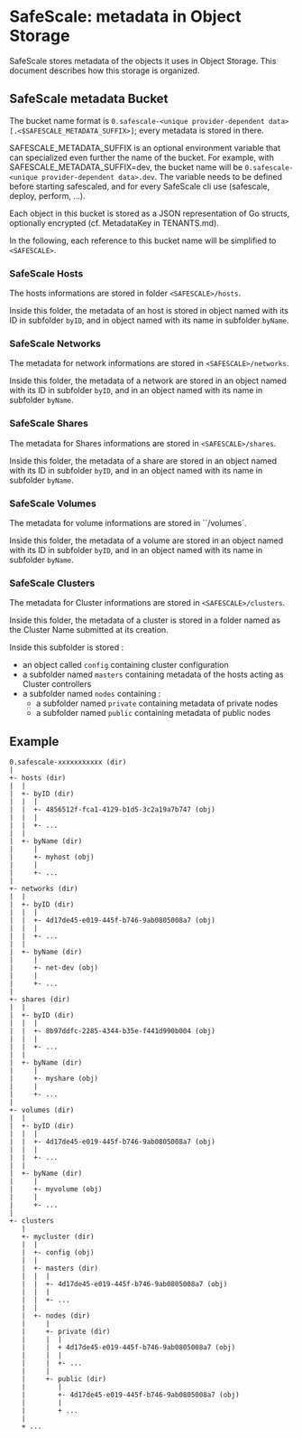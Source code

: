 # SafeScale: metadata in Object Storage

SafeScale stores metadata of the objects it uses in Object Storage. This document describes how this storage is organized.

## SafeScale metadata Bucket

The bucket name format is ``0.safescale-<unique provider-dependent data>[.<$SAFESCALE_METADATA_SUFFIX>]``; every metadata is stored in there.

SAFESCALE_METADATA_SUFFIX is an optional environment variable that can specialized even further the name of the bucket.
For example, with SAFESCALE_METADATA_SUFFIX=dev, the bucket name will be ``0.safescale-<unique provider-dependent data>.dev``.
The variable needs to be defined before starting safescaled, and for every SafeScale cli use (safescale, deploy, perform, ...).

Each object in this bucket is stored as a JSON representation of Go structs, optionally encrypted (cf. MetadataKey in TENANTS.md).

In the following, each reference to this bucket name will be simplified to ``<SAFESCALE>``.
### SafeScale Hosts

The hosts informations are stored in folder ``<SAFESCALE>/hosts``.

Inside this folder, the metadata of an host is stored in object named with its ID in subfolder ``byID``,
and in object named with its name in subfolder ``byName``.

### SafeScale Networks

The metadata for network informations are stored in ``<SAFESCALE>/networks``.

Inside this folder, the metadata of a network are stored in an object named with its ID in subfolder ``byID``,
and in an object named with its name in subfolder ``byName``.

### SafeScale Shares

The metadata for Shares informations are stored in ``<SAFESCALE>/shares``.

Inside this folder, the metadata of a share are stored in an object named with its ID in subfolder ``byID``,
and in an object named with its name in subfolder ``byName``.

### SafeScale Volumes

The metadata for volume informations are stored in ``<SAFESCALE>/volumes`.

Inside this folder, the metadata of a volume are stored in an object named with its ID in subfolder ``byID``,
and in an object named with its name in subfolder ``byName``.

### SafeScale Clusters

The metadata for Cluster informations are stored in ``<SAFESCALE>/clusters``.

Inside this folder, the metadata of a cluster is stored in a folder named as the Cluster Name submitted at its creation.

Inside this subfolder is stored :

* an object called `config` containing cluster configuration
* a subfolder named `masters` containing metadata of the hosts acting as Cluster controllers
* a subfolder named `nodes` containing :
  * a subfolder named `private` containing metadata of private nodes
  * a subfolder named `public` containing metadata of public nodes

## Example

```shell
0.safescale-xxxxxxxxxxx (dir)
|
+- hosts (dir)
|  |
|  +- byID (dir)
|  |  |
|  |  +- 4856512f-fca1-4129-b1d5-3c2a19a7b747 (obj)
|  |  |
|  |  +- ...
|  |
|  +- byName (dir)
|     |
|     +- myhost (obj)
|     |
|     +- ...
|
+- networks (dir)
|  |
|  +- byID (dir)
|  |  |
|  |  +- 4d17de45-e019-445f-b746-9ab0805008a7 (obj)
|  |  |
|  |  +- ...
|  |
|  +- byName (dir)
|     |
|     +- net-dev (obj)
|     |
|     +- ...
|
+- shares (dir)
|  |
|  +- byID (dir)
|  |  |
|  |  +- 8b97ddfc-2285-4344-b35e-f441d990b004 (obj)
|  |  |
|  |  +- ...
|  |
|  +- byName (dir)
|     |
|     +- myshare (obj)
|     |
|     +- ...
|
+- volumes (dir)
|  |
|  +- byID (dir)
|  |  |
|  |  +- 4d17de45-e019-445f-b746-9ab0805008a7 (obj)
|  |  |
|  |  +- ...
|  |
|  +- byName (dir)
|     |
|     +- myvolume (obj)
|     |
|     +- ...
|
+- clusters
   |
   +- mycluster (dir)
   |  |
   |  +- config (obj)
   |  |
   |  +- masters (dir)
   |  |  |
   |  |  +- 4d17de45-e019-445f-b746-9ab0805008a7 (obj)
   |  |  |
   |  |  +- ...
   |  |
   |  +- nodes (dir)
   |     |
   |     +- private (dir)
   |     |  |
   |     |  + 4d17de45-e019-445f-b746-9ab0805008a7 (obj)
   |     |  |
   |     |  +- ...
   |     |
   |     +- public (dir)
   |        |
   |        +- 4d17de45-e019-445f-b746-9ab0805008a7 (obj)
   |        |
   |        + ...
   |
   + ...
   ```